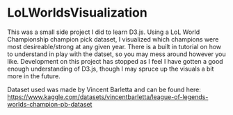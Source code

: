 # LoLWorldsVisualization

This was a small side project I did to learn D3.js.
Using a LoL World Championship champion pick dataset, I visualized which champions were most desireable/strong at any given year. 
There is a built in tutorial on how to understand in play with the datset, so you may mess around however you like. 
Development on this project has stopped as I feel I have gotten a good enough understanding of D3.js, though I may spruce up the visuals a bit more in the future.

Dataset used was made by Vincent Barletta and can be found here: https://www.kaggle.com/datasets/vincentbarletta/league-of-legends-worlds-champion-pb-dataset
